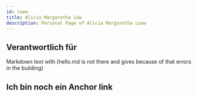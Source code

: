 ```yaml
---
id: loew
title: Alicia Margaretha Löw
description: Personal Page of Alicia Margaretha Loew
---
```


## Verantwortlich für

Markdown text with (hello.md is not there and gives because of that errors in the building)

## Ich bin noch ein Anchor link